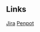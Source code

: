 ## Links

[Jira](https://ethbruton.atlassian.net/jira/software/projects/ECS/boards/1)
[Penpot](https://design.penpot.app/#/workspace?team-id=3268f47a-7993-81be-8006-474e0337269f&file-id=3268f47a-7993-81be-8006-474e2f58c634&page-id=3268f47a-7993-81be-8006-474e2f58c635)


